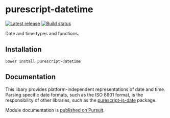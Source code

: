 # purescript-datetime

[![Latest release](http://img.shields.io/github/release/purescript/purescript-datetime.svg)](https://github.com/purescript/purescript-datetime/releases)
[![Build status](https://travis-ci.org/purescript/purescript-datetime.svg?branch=master)](https://travis-ci.org/purescript/purescript-datetime)

Date and time types and functions.

## Installation

```
bower install purescript-datetime
```

## Documentation

This libary provides platform-independent representations of date and time. Parsing specific date formats, such as the ISO 8601 format, is the responsibility of other libraries, such as the [purescript-js-date](https://github.com/purescript-contrib/purescript-js-date) package.

Module documentation is [published on Pursuit](http://pursuit.purescript.org/packages/purescript-datetime).
